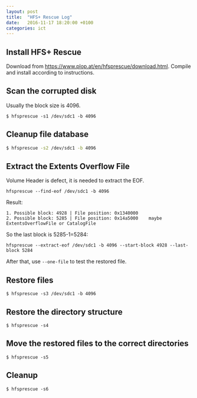 ```yaml
---
layout: post
title:  "HFS+ Rescue Log"
date:   2016-11-17 18:20:00 +0100
categories: ict
---
```


## Install HFS+ Rescue

Download from https://www.plop.at/en/hfsprescue/download.html.
Compile and install according to instructions.

## Scan the corrupted disk

Usually the block size is 4096.

```shell
$ hfsprescue -s1 /dev/sdc1 -b 4096
```

## Cleanup file database

```bash
$ hfsprescue -s2 /dev/sdc1 -b 4096
```

## Extract the Extents Overflow File

Volume Header is defect, it is needed to extract the EOF.

```shell
hfsprescue --find-eof /dev/sdc1 -b 4096
```

Result:

```
1. Possible block: 4928 | File position: 0x1340000
2. Possible block: 5285 | File position: 0x14a5000    maybe ExtentsOverflowFile or CatalogFile
```

So the last block is 5285-1=5284:

```shell
hfsprescue --extract-eof /dev/sdc1 -b 4096 --start-block 4928 --last-block 5284
```

After that, use `--one-file` to test the restored file.

## Restore files

```shell
$ hfsprescue -s3 /dev/sdc1 -b 4096
```

## Restore the directory structure

```shell
$ hfsprescue -s4
```

## Move the restored files to the correct directories
```shell
$ hfsprescue -s5
```

## Cleanup

```shell
$ hfsprescue -s6
```